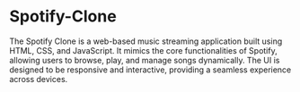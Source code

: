 # Spotify-Clone
The Spotify Clone is a web-based music streaming application built using HTML, CSS, and JavaScript. It mimics the core functionalities of Spotify, allowing users to browse, play, and manage songs dynamically. The UI is designed to be responsive and interactive, providing a seamless experience across devices.
